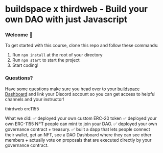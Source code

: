 # buildspace x thirdweb - Build your own DAO with just Javascript

### **Welcome 👋**
To get started with this course, clone this repo and follow these commands:

1. Run `npm install` at the root of your directory
2. Run `npm start` to start the project
3. Start coding!

### **Questions?**
Have some questions make sure you head over to your [buildspace Dashboard](https://app.buildspace.so/projects/COb520aae3-7925-42f4-a5e7-eaf718933766) and link your Discord account so you can get access to helpful channels and your instructor!

thirdweb
erc1155

What we did:
✅ deployed your own custom ERC-20 token
✅ deployed your own ERC-1155 NFT people can mint to join your DAO.
✅ deployed your own governance contract + treasury.
✅ built a dapp that lets people connect their wallet, get an NFT, see a DAO Dashboard where they can see other members + actually vote on proposals that are executed directly by your governance contract.